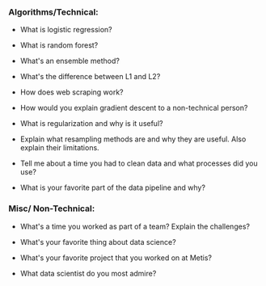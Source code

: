 ### Algorithms/Technical:

- What is logistic regression?

- What is random forest?

- What's an ensemble method?

- What's the difference between L1 and L2?

- How does web scraping work?

- How would you explain gradient descent to a non-technical person?

- What is regularization and why is it useful?

- Explain what resampling methods are and why they are useful. Also explain their limitations.

- Tell me about a time you had to clean data and what processes did you use?

- What is your favorite part of the data pipeline and why?

### Misc/ Non-Technical:

- What's a time you worked as part of a team? Explain the challenges?

- What's your favorite thing about data science?


- What's your favorite project that you worked on at Metis? 

- What data scientist do you most admire?


